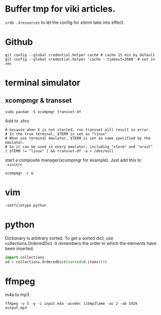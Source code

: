 # Buffer tmp for viki articles.


`xrdb .Xresources` to let the config for xterm take into effect.

# Github

```
git config --global credential.helper cache # cache 15 min by default
git config --global credential.helper 'cache --timeout=3600' # set in sec
```


# terminal simulator

## xcompmgr & transset

```
sudo pacman -S xcompmgr transset-df
```

Add to .shrc

```
# because when X is not started, run transset will result in error.
# In the true terminal, $TERM is set as "linux"
# When use terminal emulator, $TERM is set as name specified by the emulator.
# So it can be used in every emulator, including "xterm" and "urxvt"
[ $TERM != "linux" ] && transset-df -a > /dev/null
```

start a composite manager(xcompmgr for example). Just add this to `.xinitrc`

```
xcompmgr -c &
```

# vim

```
:setfiletype python
```

# python

Dictionary is arbitrary sorted.
To get a sorted dict, use collections.OrderedDict.
It remembers the order in which the elements have been inserted.

```python
import collections
od = collections.OrderedDict(sorted(d.items()))
```

# ffmpeg
m4a to mp3

```
ffmpeg -v 5 -y -i input.m4a -acodec libmp3lame -ac 2 -ab 192k output.mp3
```
